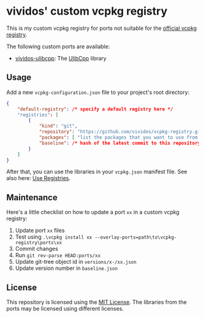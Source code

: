 # vividos' custom vcpkg registry

This is my custom vcpkg registry for ports not suitable for the
[official vcpkg registry](https://github.com/microsoft/vcpkg).

The following custom ports are available:

- [vividos-ulibcpp](ports/vividos-ulibcpp/README.md):
  The [UlibCpp](https://github.com/vividos/UlibCpp) library

## Usage

Add a new `vcpkg-configuration.json` file to your project's root directory:

```json
{
    "default-registry": /* specify a default registry here */
    "registries": [
        {
            "kind": "git",
            "repository": "https://github.com/vividos/vcpkg-registry.git",
            "packages": [ "list the packages that you want to use from this registry here" ],
            "baseline": /* hash of the latest commit to this repository */
        }
    ]
}
```

After that, you can use the libraries in your `vcpkg.json` manifest file. See
also here: [Use Registries](https://learn.microsoft.com/en-us/vcpkg/users/registries).

## Maintenance

Here's a little checklist on how to update a port `xx` in a custom vcpkg
registry:

1. Update port `xx` files
2. Test using `.\vcpkg install xx --overlay-ports=path\to\vcpkg-registry\ports\xx`
3. Commit changes
4. Run `git rev-parse HEAD:ports/xx`
5. Update git-tree object id in `versions/x-/xx.json`
6. Update version number in `baseline.json`

## License

This repository is licensed using the [MIT License](License.md). The libraries
from the ports may be licensed using different licenses.
